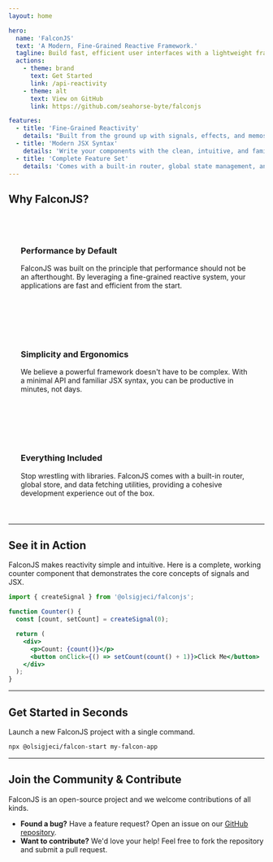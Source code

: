 ```yaml
---
layout: home

hero:
  name: 'FalconJS'
  text: 'A Modern, Fine-Grained Reactive Framework.'
  tagline: Build fast, efficient user interfaces with a lightweight framework inspired by the best ideas in modern web development.
  actions:
    - theme: brand
      text: Get Started
      link: /api-reactivity
    - theme: alt
      text: View on GitHub
      link: https://github.com/seahorse-byte/falconjs

features:
  - title: 'Fine-Grained Reactivity'
    details: "Built from the ground up with signals, effects, and memos. FalconJS updates only what's necessary, without a Virtual DOM, leading to exceptional performance."
  - title: 'Modern JSX Syntax'
    details: 'Write your components with the clean, intuitive, and familiar HTML-like syntax of JSX. Our build process handles the transformation to optimized JavaScript.'
  - title: 'Complete Feature Set'
    details: 'Comes with a built-in router, global state management, and async data handling primitives, giving you everything you need to build a complete application.'
---
```


## Why FalconJS?

<div style="display: grid; grid-template-columns: repeat(auto-fit, minmax(250px, 1fr)); gap: 2rem; margin-top: 2rem;">
  <div style="padding: 1.5rem; border: 1px solid var(--vp-c-divider); border-radius: 12px;">
    <h3>Performance by Default</h3>
    <p>FalconJS was built on the principle that performance should not be an afterthought. By leveraging a fine-grained reactive system, your applications are fast and efficient from the start.</p>
  </div>
  <div style="padding: 1.5rem; border: 1px solid var(--vp-c-divider); border-radius: 12px;">
    <h3>Simplicity and Ergonomics</h3>
    <p>We believe a powerful framework doesn't have to be complex. With a minimal API and familiar JSX syntax, you can be productive in minutes, not days.</p>
  </div>
  <div style="padding: 1.5rem; border: 1px solid var(--vp-c-divider); border-radius: 12px;">
    <h3>Everything Included</h3>
    <p>Stop wrestling with libraries. FalconJS comes with a built-in router, global store, and data fetching utilities, providing a cohesive development experience out of the box.</p>
  </div>
</div>

---

## See it in Action

FalconJS makes reactivity simple and intuitive. Here is a complete, working counter component that demonstrates the core concepts of signals and JSX.

```jsx
import { createSignal } from '@olsigjeci/falconjs';

function Counter() {
  const [count, setCount] = createSignal(0);

  return (
    <div>
      <p>Count: {count()}</p>
      <button onClick={() => setCount(count() + 1)}>Click Me</button>
    </div>
  );
}
```

---

## Get Started in Seconds

Launch a new FalconJS project with a single command.

```bash
npx @olsigjeci/falcon-start my-falcon-app
```

---

## Join the Community & Contribute

FalconJS is an open-source project and we welcome contributions of all kinds.

- **Found a bug?** Have a feature request? Open an issue on our [GitHub repository](https://github.com/seahorse-byte/falconjs/issues).
- **Want to contribute?** We'd love your help! Feel free to fork the repository and submit a pull request.
